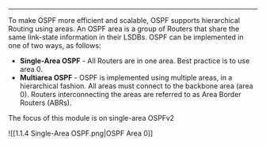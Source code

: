 
---
To make OSPF more efficient and scalable, OSPF supports hierarchical Routing using areas.
An OSPF area is a group of Routers that share the same link-state information in their LSDBs.
OSPF can be implemented in one of two ways, as follows:
- **Single-Area OSPF** - All Routers are in one area. Best practice is to use area 0.
- **Multiarea OSPF** - OSPF is implemented using multiple areas, in a hierarchical fashion.
  All areas must connect to the backbone area (area 0). 
  Routers interconnecting the areas are referred to as Area Border Routers (ABRs).

The focus of this module is on single-area OSPFv2

![[1.1.4 Single-Area OSPF.png|OSPF Area 0]]